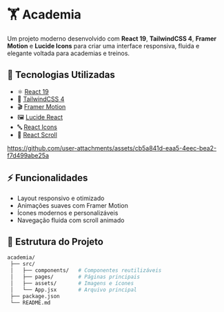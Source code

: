 # 🏋️ Academia

Um projeto moderno desenvolvido com **React 19**, **TailwindCSS 4**, **Framer Motion** e **Lucide Icons** para criar uma interface responsiva, fluida e elegante voltada para academias e treinos.  

## 🚀 Tecnologias Utilizadas
- ⚛️ [React 19](https://react.dev/)  
- 🎨 [TailwindCSS 4](https://tailwindcss.com/)  
- 🎬 [Framer Motion](https://www.framer.com/motion/)  
- 🖼️ [Lucide React](https://lucide.dev/)  
- 🔤 [React Icons](https://react-icons.github.io/react-icons/)  
- 📜 [React Scroll](https://www.npmjs.com/package/react-scroll)  


https://github.com/user-attachments/assets/cb5a841d-eaa5-4eec-bea2-f7d499abe25a


## ⚡ Funcionalidades
- Layout responsivo e otimizado  
- Animações suaves com Framer Motion  
- Ícones modernos e personalizáveis  
- Navegação fluida com scroll animado  

## 📂 Estrutura do Projeto
```bash
academia/
 ├── src/
 │   ├── components/   # Componentes reutilizáveis
 │   ├── pages/        # Páginas principais
 │   ├── assets/       # Imagens e ícones
 │   └── App.jsx       # Arquivo principal
 ├── package.json
 └── README.md
